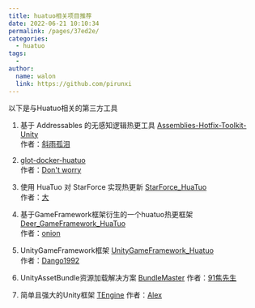 ```yaml
---
title: huatuo相关项目推荐
date: 2022-06-21 10:10:34
permalink: /pages/37ed2e/
categories:
  - huatuo
tags:
  - 
author: 
  name: walon
  link: https://github.com/pirunxi
---
```

以下是与Huatuo相关的第三方工具

1. 基于 Addressables 的无感知逻辑热更工具 [Assemblies-Hotfix-Toolkit-Unity](https://github.com/Bian-Sh/Assemblies-Hotfix-Toolkit-Unity)   
作者：[斜雨孤泪](https://github.com/Bian-Sh)   


2. [glot-docker-huatuo](https://github.com/eelgame/glot-docker-huatuo)     
作者：[Don't worry](https://github.com/eelgame) 

3. 使用 HuaTuo 对 StarForce 实现热更新 [StarForce_HuaTuo](https://github.com/GREAT1217/StarForce_HuaTuo)  
作者：[大](https://github.com/GREAT1217)   


4. 基于GameFramework框架衍生的一个huatuo热更框架 [Deer_GameFramework_HuaTuo](https://github.com/It-Life/Deer_GameFramework_HuaTuo)  
作者：[onion](https://github.com/It-Life)  


5. UnityGameFramework框架 [UnityGameFramework_Huatuo](https://github.com/Dango1992/UnityGameFramework_Huatuo)  
作者：[Dango1992](https://github.com/Dango1992)  


6. UnityAssetBundle资源加载解决方案 [BundleMaster](https://github.com/mister91jiao/BundleMaster)
作者：[91焦先生](https://github.com/mister91jiao)


7. 简单且强大的Unity框架 [TEngine](https://github.com/ALEXTANGXIAO/TEngine)
作者：[Alex](https://github.com/ALEXTANGXIAO)

